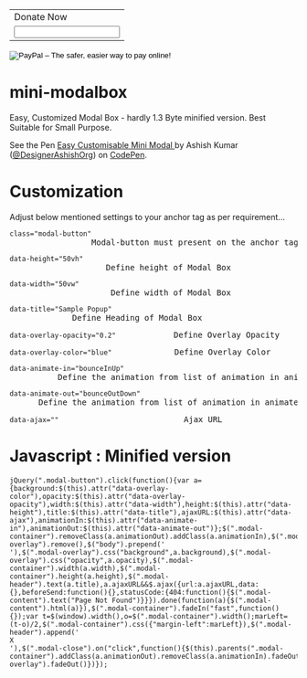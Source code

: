 <script>
  (function(i,s,o,g,r,a,m){i['GoogleAnalyticsObject']=r;i[r]=i[r]||function(){
  (i[r].q=i[r].q||[]).push(arguments)},i[r].l=1*new Date();a=s.createElement(o),
  m=s.getElementsByTagName(o)[0];a.async=1;a.src=g;m.parentNode.insertBefore(a,m)
  })(window,document,'script','https://www.google-analytics.com/analytics.js','ga');

  ga('create', 'UA-89325718-1', 'auto');
  ga('send', 'pageview');

</script>

<form action="https://www.paypal.com/cgi-bin/webscr" method="post" target="_top">
<input type="hidden" name="cmd" value="_s-xclick">
<input type="hidden" name="hosted_button_id" value="GPEE7RNLQJJ56">
<table>
<tr><td><input type="hidden" name="on0" value="Support">Donate Now</td></tr><tr><td><input type="text" name="os0" maxlength="200"></td></tr>
</table>
<input type="image" src="https://www.paypalobjects.com/en_GB/i/btn/btn_paynowCC_LG.gif" border="0" name="submit" alt="PayPal – The safer, easier way to pay online!">
<img alt="" border="0" src="https://www.paypalobjects.com/en_GB/i/scr/pixel.gif" width="1" height="1">
</form>



# mini-modalbox
Easy, Customized Modal Box - hardly 1.3 Byte minified version. Best Suitable for Small Purpose.

<p data-height="500" data-theme-id="dark" data-slug-hash="bBOejQ" data-default-tab="js,result" data-user="DesignerAshishOrg" data-embed-version="2" data-pen-title="Easy Customisable Mini Modal " class="codepen">See the Pen <a href="http://codepen.io/DesignerAshishOrg/pen/bBOejQ/">Easy Customisable Mini Modal </a> by Ashish Kumar (<a href="http://codepen.io/DesignerAshishOrg">@DesignerAshishOrg</a>) on <a href="http://codepen.io">CodePen</a>.</p>
<script async src="https://production-assets.codepen.io/assets/embed/ei.js"></script>


# Customization
Adjust below mentioned settings to your anchor tag as per requirement...

<pre><code>class="modal-button" </code>                 Modal-button must present on the anchor tag </pre>
<pre><code>data-height="50vh"</code>                    Define height of Modal Box </pre>
<pre><code>data-width="50vw"</code>                     Define width of Modal Box </pre>
<pre><code>data-title="Sample Popup"</code>             Define Heading of Modal Box </pre>
<pre><code>data-overlay-opacity="0.2"</code>            Define Overlay Opacity </pre>
<pre><code>data-overlay-color="blue"</code>             Define Overlay Color </pre>
<pre><code>data-animate-in="bounceInUp"</code>          Define the animation from list of animation in animate.css https://daneden.github.io/animate.css/  </pre>
<pre><code>data-animate-out="bounceOutDown"</code>      Define the animation from list of animation in animate.css https://daneden.github.io/animate.css/ </pre>
<pre><code>data-ajax=""</code>                          Ajax URL </pre>

# Javascript : Minified version 
<pre><code>jQuery(".modal-button").click(function(){var a={background:$(this).attr("data-overlay-color"),opacity:$(this).attr("data-overlay-opacity"),width:$(this).attr("data-width"),height:$(this).attr("data-height"),title:$(this).attr("data-title"),ajaxURL:$(this).attr("data-ajax"),animationIn:$(this).attr("data-animate-in"),animationOut:$(this).attr("data-animate-out")};$(".modal-container").removeClass(a.animationOut).addClass(a.animationIn),$(".modal-overlay").remove(),$("body").prepend('<div class="modal-overlay"></div>'),$(".modal-overlay").css("background",a.background),$(".modal-overlay").css("opacity",a.opacity),$(".modal-container").width(a.width),$(".modal-container").height(a.height),$(".modal-header").text(a.title),a.ajaxURL&&$.ajax({url:a.ajaxURL,data:{},beforeSend:function(){},statusCode:{404:function(){$(".modal-content").text("Page Not Found")}}}).done(function(a){$(".modal-content").html(a)}),$(".modal-container").fadeIn("fast",function(){});var t=$(window).width(),o=$(".modal-container").width();marLeft=(t-o)/2,$(".modal-container").css({"margin-left":marLeft}),$(".modal-header").append('<div class="modal-close">X</div>'),$(".modal-close").on("click",function(){$(this).parents(".modal-container").addClass(a.animationOut).removeClass(a.animationIn).fadeOut(),$(".modal-overlay").fadeOut()})});</code></pre>
